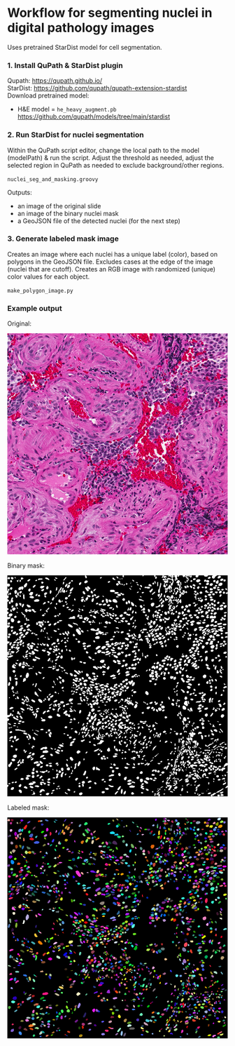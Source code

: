 # Workflow for segmenting nuclei in digital pathology images

Uses pretrained StarDist model for cell segmentation.

### 1. Install QuPath & StarDist plugin

Qupath: https://qupath.github.io/ \
StarDist: https://github.com/qupath/qupath-extension-stardist \
Download pretrained model:
* H&E model = `he_heavy_augment.pb` https://github.com/qupath/models/tree/main/stardist

### 2. Run StarDist for nuclei segmentation

Within the QuPath script editor, change the local path to the model (modelPath) & run the script. Adjust the threshold as needed, adjust the selected region in QuPath as needed to exclude background/other regions.

`nuclei_seg_and_masking.groovy`

Outputs:
- an image of the original slide
- an image of the binary nuclei mask
- a GeoJSON file of the detected nuclei (for the next step)

### 3. Generate labeled mask image

Creates an image where each nuclei has a unique label (color), based on polygons in the GeoJSON file. Excludes cases at the edge of the image (nuclei that are cutoff). Creates an RGB image with randomized (unique) color values for each object.

`make_polygon_image.py`

### Example output

Original:

![Original](images/Original_53.png)

Binary mask:

![Binary](images/53_mask_13.png)

Labeled mask:

![Labeled](images/53_labeled_mask.png)
